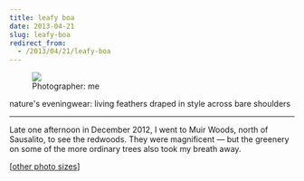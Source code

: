 ```yaml
---
title: leafy boa
date: 2013-04-21
slug: leafy-boa
redirect_from:
  - /2013/04/21/leafy-boa
---
```


<figure>
<img src="https://farm9.staticflickr.com/8491/8331418793_d00197cbfe_z.jpg"/>
<figcaption>Photographer: me</figcaption>
</figure>

<p class="haiku">nature's eveningwear:
living feathers draped in style
across bare shoulders</p>

<hr>
Late one afternoon in December 2012, I went to Muir Woods, north of Sausalito, to see the redwoods. They were magnificent &mdash; but the greenery on some of the more ordinary trees also took my breath away.

[[other photo sizes](https://www.flickr.com/photos/daniel_hardman/8331418793/sizes/l/)]
